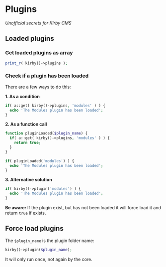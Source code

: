 # Plugins

*Unofficial secrets for Kirby CMS*

## Loaded plugins

### Get loaded plugins as array

```php
print_r( kirby()->plugins );
```

### Check if a plugin has been loaded

There are a few ways to do this:

**1. As a condition**

```php
if( a::get( kirby()->plugins, 'modules' ) ) {
  echo 'The Modules plugin has been loaded';
}
```

**2. As a function call**

```php
function pluginLoaded($plugin_name) {
  if( a::get( kirby()->plugins, 'modules' ) ) {
    return true;
  }
}

if( pluginLoaded('modules') ) {
  echo 'The Modules plugin has been loaded';
}
```

**3. Alternative solution**

```php
if( kirby()->plugin('modules') ) {
  echo 'The Modules plugin has been loaded';
}
```

**Be aware:** If the plugin exist, but has not been loaded it will force load it and return `true` if exists.

## Force load plugins

The `$plugin_name` is the plugin folder name:

```php
kirby()->plugin($plugin_name);
```

It will only run once, not again by the core.